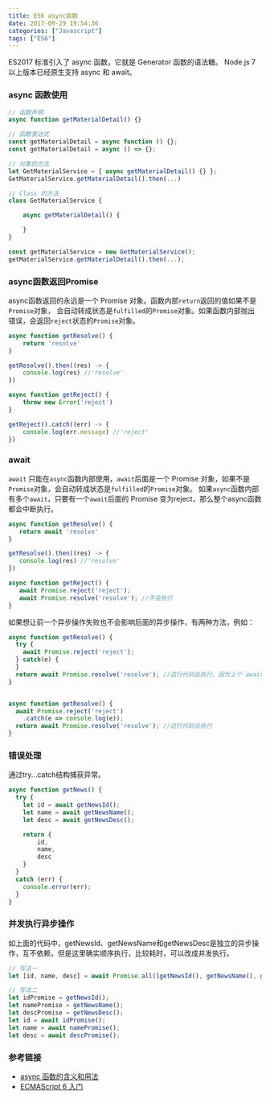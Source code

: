 ```yaml
---
title: ES6 async函数
date: 2017-09-29 19:54:36
categories: ["Javascript"]
tags: ["ES6"]
---
```


ES2017 标准引入了 async 函数，它就是 Generator 函数的语法糖。
Node.js 7 以上版本已经原生支持 async 和 await。

<!-- more -->

### async 函数使用
```javascript
// 函数声明
async function getMaterialDetail() {}

// 函数表达式
const getMaterialDetail = async function () {};
const getMaterialDetail = async () => {};

// 对象的方法
let GetMaterialService = { async getMaterialDetail() {} };
GetMaterialService.getMaterialDetail().then(...)

// Class 的方法
class GetMaterialService {

    async getMaterialDetail() {

    }
}

const getMaterialService = new GetMaterialService();
getMaterialService.getMaterialDetail().then(...);

```

### async函数返回Promise
async函数返回的永远是一个 Promise 对象。函数内部`return`返回的值如果不是`Promise`对象，
会自动转成状态是`fulfilled`的`Promise`对象。如果函数内部抛出错误，会返回`reject`状态的`Promise`对象。

``` javascript
async function getResolve() {
    return 'resolve'
}

getResolve().then((res) -> {
    console.log(res) //'resolve'
})

async function getReject() {
    throw new Error('reject')
}

getReject().catch((err) -> {
    console.log(err.message) //'reject'
})
```

### await

`await` 只能在`async`函数内部使用，`await`后面是一个 Promise 对象，如果不是`Promise`对象，会自动转成状态是`fulfilled`的`Promise`对象。
如果`async`函数内部有多个`await`，只要有一个`await`后面的 Promise 变为reject，那么整个async函数都会中断执行。
``` javascript
async function getResolve() {
   return await 'resolve'
}

getResolve().then((res) -> {
   console.log(res) //'resolve'
})

async function getReject() {
   await Promise.reject('reject');
   await Promise.resolve('resolve'); //不会执行
}

```
如果想让前一个异步操作失败也不会影响后面的异步操作，有两种方法，例如：
``` javascript
async function getResolve() {
  try {
    await Promise.reject('reject');
  } catch(e) {
  }
  return await Promise.resolve('resolve'); //这行代码会执行，因为上个`await`在try...catch结构里面，不管这个异步操作是否成功，都不会影响后面的异步操作
}


async function getResolve() {
  await Promise.reject('reject')
    .catch(e => console.log(e));
  return await Promise.resolve('resolve'); //这行代码会执行
}

```

### 错误处理
通过try...catch结构捕获异常。
``` javascript
async function getNews() {
  try {
    let id = await getNewsId();
    let name = await getNewsName();
    let desc = await getNewsDesc();

    return {
        id,
        name,
        desc
    }
  }
  catch (err) {
    console.error(err);
  }
}
```

### 并发执行异步操作
如上面的代码中，getNewsId、getNewsName和getNewsDesc是独立的异步操作，互不依赖，但是这里确实顺序执行，比较耗时，可以改成并发执行。
``` javascript
// 写法一
let [id, name, desc] = await Promise.all([getNewsId(), getNewsName(), getNewsDesc()]); //这里用到了解构赋值

// 写法二
let idPromise = getNewsId();
let namePromise = getNewsName();
let descPromise = getNewsDesc();
let id = await idPromise();
let name = await namePromise();
let desc = await descPromise();
```

### 参考链接

- [async 函数的含义和用法](http://www.ruanyifeng.com/blog/2015/05/async.html)
- [ECMAScript 6 入门](http://es6.ruanyifeng.com/#docs/async)